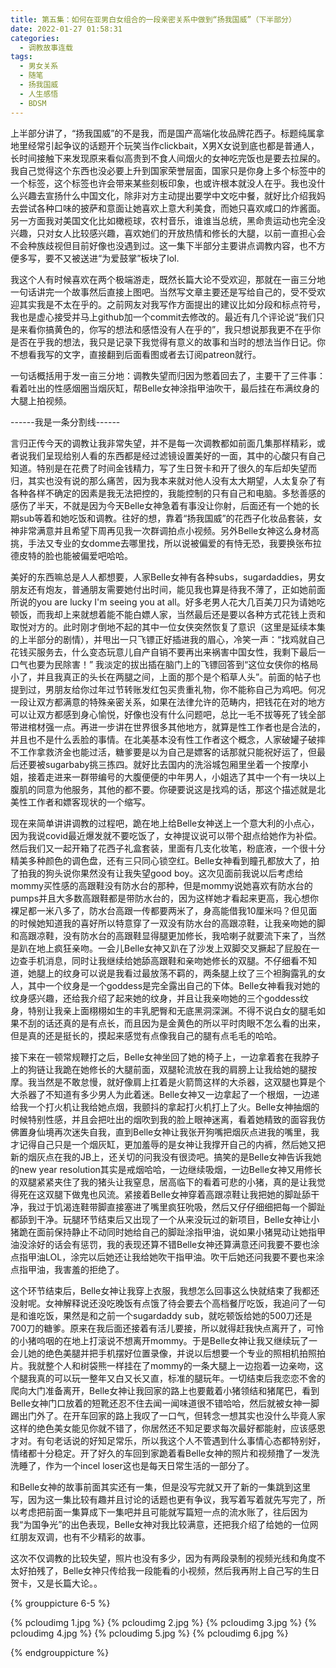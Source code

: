 ```yaml
---
title: 第五集：如何在亚男白女组合的一段亲密关系中做到“扬我国威”（下半部分）
date: 2022-01-27 01:58:31
categories:
  - 调教故事连载
tags:
  - 男女关系
  - 随笔
  - 扬我国威
  - 人生感悟
  - BDSM
---
```


上半部分讲了，“扬我国威”的不是我，而是国产高端化妆品牌花西子。标题纯属拿地里经常引起争议的话题开个玩笑当作clickbait，X男X女说到底也都是普通人，长时间接触下来发现原来看似高贵到不食人间烟火的女神吃完饭也是要去拉屎的。我自己觉得这个东西也没必要上升到国家荣誉层面，国家只是你身上多个标签中的一个标签，这个标签也许会带来某些刻板印象，也或许根本就没人在乎。我也没什么兴趣去宣扬什么中国文化，除非对方主动提出要学中文吃中餐，就好比介绍我妈去尝试各种口味的披萨和意面让她喜欢上意大利美食，而她只喜欢咸口的炸酱面。另一方面我对美国文化比如橄榄球，农村音乐，谁谁当总统，黑命贵运动也完全没兴趣，只对女人比较感兴趣，喜欢她们的开放热情和修长的大腿，以前一直担心会不会种族歧视但目前好像也没遇到过。这一集下半部分主要讲点调教内容，也不方便多写，要不又被送进“为爱鼓掌”板块了lol.

我这个人有时候喜欢在两个极端游走，既然长篇大论不受欢迎，那就在一亩三分地一句话讲完一个故事然后直接上图吧。当然写文章主要还是写给自己的，受不受欢迎其实我是不太在乎的。之前网友对我写作方面提出的建议比如分段和标点符号，我也是虚心接受并马上github加一个commit去修改的。最近有几个评论说“我们只是来看你搞黄色的，你写的想法和感悟没有人在乎的”，我只想说那我更不在乎你是否在乎我的想法，我只是记录下我觉得有意义的故事和当时的想法当作日记。你不想看我写的文字，直接翻到后面看图或者去订阅patreon就行。

一句话概括用于发一亩三分地：调教失望而归因为憋着回去了，主要干了三件事：看着吐出的性感烟圈当烟灰缸，帮Belle女神涂指甲油吹干，最后挂在布满纹身的大腿上拍视频。


------我是一条分割线------

言归正传今天的调教让我非常失望，并不是每一次调教都如前面几集那样精彩，或者说我们呈现给别人看的东西都是经过滤镜设置美好的一面，其中的心酸只有自己知道。特别是在花费了时间金钱精力，写了生日贺卡和开了很久的车后却失望而归，其实也没有说的那么痛苦，因为我本来就对他人没有太大期望，人太复杂了有各种各样不确定的因素是我无法把控的，我能控制的只有自己和电脑。多愁善感的感伤了半天，不就是因为今天Belle女神急着有事没让你射，后面还有一个她的长期sub等着和她吃饭和调教。往好的想，靠着“扬我国威”的花西子化妆品套装，女神非常满意并且希望下周再见我一次群调拍点小视频。另外Belle女神这么身材高挑，手法又专业的女domme去哪里找，所以说被偏爱的有恃无恐，我要换张布拉德皮特的脸也能被偏爱吧哈哈。

<!-- more -->

美好的东西嘛总是人人都想要，人家Belle女神有各种subs，sugardaddies，男女朋友还有炮友，普通朋友需要她付出时间，能见我也算是待我不薄了，正如她前面所说的you are lucky I'm seeing you at all。好多老男人花大几百美刀只为请她吃顿饭，而我却上来就想着能不能白嫖人家，当然最后还是要以各种方式花钱上贡和取悦对方的。此时刚才倒地不起的其中一位女侠突然恢复了意识（这里是延续本集的上半部分的剧情），并甩出一只飞镖正好插进我的眉心，冷笑一声：“找鸡就自己花钱买服务去，什么变态玩意儿自产自销不要再出来祸害中国女性，我剩下最后一口气也要为民除害！” 我淡定的拔出插在脑门上的飞镖回答到“这位女侠你的格局小了，并且我真正的头长在两腿之间，上面的那个是个稻草人头”。前面的帖子也提到过，男朋友给你过年过节转账发红包买贵重礼物，你不能称自己为鸡吧。何况一段让双方都满意的特殊亲密关系，如果在法律允许的范畴内，把钱花在对的地方可以让双方都感到身心愉悦，好像也没有什么问题吧，总比一毛不拔等死了钱全部带进棺材强一点。再进一步讲在世界很多其他地方，就算是性工作者也是合法的，并且也不是什么丢脸的事情。在北美基本没有性工作者这个概念，人家破罐子破摔不工作拿救济金也能过活，糖爹要是以为自己是嫖客的话那就只能祝好运了，但最后还要被sugarbaby挑三拣四。就好比去国内的洗浴城包厢里坐着一个按摩小姐，接着走进来一群带编号的大腹便便的中年男人，小姐选了其中一个有一块以上腹肌的同意为他服务，其他的都不要。你硬要说这是找鸡的话，那这个描述就是北美性工作者和嫖客现状的一个缩写。

现在来简单讲讲调教的过程吧，跪在地上给Belle女神送上一个意大利的小点心，因为我说covid最近爆发就不要吃饭了，女神提议说可以带个甜点给她作为补偿。然后我们又一起开箱了花西子礼盒套装，里面有几支化妆笔，粉底液，一个很十分精美多种颜色的调色盘，还有三只同心锁空红。Belle女神看到瞳孔都放大了，拍了拍我的狗头说你果然没有让我失望good boy。这次见面前我说以后考虑给mommy买性感的高跟鞋没有防水台的那种，但是mommy说她喜欢有防水台的pumps并且大多数高跟鞋都是带防水台的，因为这样她才看起来更高，我心想你裸足都一米八多了，防水台高跟一传都要两米了，身高能借我10厘米吗？但见面的时候她知道我的喜好所以特意穿了一双没有防水台的高跟凉鞋，让我亲吻她的脚和高跟凉鞋，没有防水台的高跟鞋显得腿更加修长，我哈喇子就要流下来了，当然是趴在地上疯狂亲吻。一会儿Belle女神又趴在了沙发上双脚交叉撅起了屁股在一边查手机消息，同时让我继续给她舔高跟鞋和亲吻她修长的双腿。不仔细看不知道，她腿上的纹身可以说是我看过最放荡不羁的，两条腿上纹了三个袒胸露乳的女人，其中一个纹身是一个goddess是完全露出自己的下体。Belle女神看我对她的纹身感兴趣，还给我介绍了起来她的纹身，并且让我亲吻她的三个goddess纹身，特别让我亲上面栩栩如生的丰乳肥臀和无底黑洞深渊。不得不说白女的腿毛如果不刮的话还真的是有点长，而且因为是金黄色的所以平时肉眼不怎么看的出来，但是真的还是挺长的，摸起来感觉有点像我自己的腿有点毛毛的哈哈。

接下来在一顿常规鞭打之后，Belle女神坐回了她的椅子上，一边拿着套在我脖子上的狗链让我跪在她修长的大腿前面，双腿轮流放在我的肩膀上让我给她的腿按摩。我当然是不敢怠慢，就好像肩上扛着是火箭筒这样的大杀器，这双腿也算是个大杀器了不知道有多少男人为此着迷。Belle女神又一边拿起了一个根烟，一边递给我一个打火机让我给她点烟，我颤抖的拿起打火机打上了火。Belle女神抽烟的时候特别性感，并且会把吐出的烟吹到我的脸上眼神迷离，看着她精致的面容我仿佛置身仙境再次迷失自我，直到Belle女神让我张开狗嘴把烟灰点进我的嘴里，我才记得自己只是一个烟灰缸，更加羞辱的是女神让我撑开自己的内裤，然后她又把新的烟灰点在我的JB上，还关切的问我没有很烫吧。搞笑的是Belle女神告诉我她的new year resolution其实是戒烟哈哈，一边继续吸烟，一边Belle女神又用修长的双腿紧紧夹住了我的猪头让我窒息，居高临下的看着可悲的小猪，真的是让我觉得死在这双腿下做鬼也风流。紧接着Belle女神穿着高跟凉鞋让我把她的脚趾舔干净，我过于饥渴连鞋带脚直接塞进了嘴里疯狂吮吸，然后又仔仔细细把每一个脚趾都舔到干净。玩腿环节结束后又出现了一个从来没玩过的新项目，Belle女神让小猪跪在面前保持静止不动同时她给自己的脚趾涂指甲油，说如果小猪晃动让她指甲油没涂好的话会有惩罚，我的表现还算不错Belle女神还算满意还问我要不要也涂点指甲油LOL，涂完以后她还让我给她吹干指甲油。吹干后她还问我要不要也来涂点指甲油，我害羞的拒绝了。

这个环节结束后，Belle女神让我穿上衣服，我想怎么回事这么快就结束了我都还没射呢。女神解释说还没吃晚饭有点饿了待会要去个高档餐厅吃饭，我追问了一句是和谁吃饭，果然是和之前一个sugardaddy sub，就吃顿饭给她的500刀还是700刀的糖爹。原来在我后面还接着有活儿要接，所以就得赶我快点离开了，可怜的小猪呜咽的在地上打滚说不想离开mommy。于是Belle女神让我又继续玩了一会儿她的绝色美腿并把手机摆好位置录像，并说以后想要一个专业的照相机拍照拍片。我就整个人和树袋熊一样挂在了mommy的一条大腿上一边抱着一边亲吻，这个腿我真的可以玩一整年又白又长又直，标准的腿玩年。一切结束后我恋恋不舍的爬向大门准备离开，Belle女神让我回家的路上也要戴着小猪领结和猪尾巴，看到Belle女神门口放着的短靴还忍不住去闻一闻味道很不错哈哈，然后就被女神一脚踢出门外了。在开车回家的路上我叹了一口气，但转念一想其实也没什么毕竟人家这样的绝色美女能见你就不错了，你居然还不知足要求每次最好都能射，应该感恩才对。有句老话说的好知足常乐，所以我这个人不管遇到什么事情心态都特别好，情绪都十分稳定。开了好久的车回到家跪着看Belle女神的照片和视频撸了一发洗洗睡了，作为一个incel loser这也是每天日常生活的一部分了。

和Belle女神的故事前面其实还有一集，但是没写完就又开了新的一集跳到这里写，因为这一集比较有趣并且讨论的话题也更有争议，我写着写着就先写完了，所以考虑把前面一集算成下一集吧并且可能就写篇短一点的流水账了，往后因为我“为国争光”的出色表现，Belle女神对我比较满意，还把我介绍了给她的一位网红朋友双调，也有不少精彩的故事。

这次不仅调教的比较失望，照片也没有多少，因为有两段录制的视频光线和角度不太好拍残了，Belle女神只传给我一段能看的小视频，然后我再附上自己写的生日贺卡，又是长篇大论。。

{% grouppicture 6-5 %}

{% pcloudimg 1.jpg %}
{% pcloudimg 2.jpg %}
{% pcloudimg 3.jpg %}
{% pcloudimg 4.jpg %}
{% pcloudimg 5.jpg %}
{% pcloudimg 6.jpg %}

{% endgrouppicture %}
